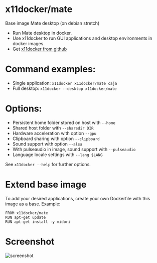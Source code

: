 # x11docker/mate

Base image Mate desktop (on debian stretch)
 - Run Mate desktop in docker.
 - Use x11docker to run GUI applications and desktop environments in docker images. 
 - Get [x11docker from github](https://github.com/mviereck/x11docker)

# Command examples: 
 - Single application: `x11docker x11docker/mate caja`
 - Full desktop: `x11docker --desktop x11docker/mate`

# Options:
 - Persistent home folder stored on host with   `--home`
 - Shared host folder with                      `--sharedir DIR`
 - Hardware acceleration with option            `--gpu`
 - Clipboard sharing with option                `--clipboard`
 - Sound support with option                    `--alsa`
 - With pulseaudio in image, sound support with `--pulseaudio`
 - Language locale settings with                `--lang $LANG`

See `x11docker --help` for further options.

# Extend base image
To add your desired applications, create your own Dockerfile with this image as a base. Example:
```
FROM x11docker/mate
RUN apt-get update
RUN apt-get install -y midori
```

 # Screenshot
![screenshot](https://raw.githubusercontent.com/mviereck/x11docker/screenshots/screenshot-mate.png "Mate desktop running in Xnest window using x11docker")
 

